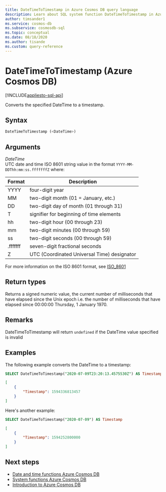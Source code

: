 ```yaml
---
title: DateTimeToTimestamp in Azure Cosmos DB query language
description: Learn about SQL system function DateTimeToTimestamp in Azure Cosmos DB.
author: timsander1
ms.service: cosmos-db
ms.subservice: cosmosdb-sql
ms.topic: conceptual
ms.date: 08/18/2020
ms.author: tisande
ms.custom: query-reference
---
```

# DateTimeToTimestamp (Azure Cosmos DB)
[!INCLUDE[appliesto-sql-api](includes/appliesto-sql-api.md)]

Converts the specified DateTime to a timestamp.
  
## Syntax
  
```sql
DateTimeToTimestamp (<DateTime>)
```

## Arguments

*DateTime*  
   UTC date and time ISO 8601 string value in the format `YYYY-MM-DDThh:mm:ss.fffffffZ` where:
  
|Format|Description|
|-|-|
|YYYY|four-digit year|
|MM|two-digit month (01 = January, etc.)|
|DD|two-digit day of month (01 through 31)|
|T|signifier for beginning of time elements|
|hh|two-digit hour (00 through 23)|
|mm|two-digit minutes (00 through 59)|
|ss|two-digit seconds (00 through 59)|
|.fffffff|seven-digit fractional seconds|
|Z|UTC (Coordinated Universal Time) designator||
  
  For more information on the ISO 8601 format, see [ISO_8601](https://en.wikipedia.org/wiki/ISO_8601)

## Return types

Returns a signed numeric value, the current number of milliseconds that have elapsed since the Unix epoch i.e. the number of milliseconds that have elapsed since 00:00:00 Thursday, 1 January 1970.

## Remarks

DateTimeToTimestamp will return `undefined` if the DateTime value specified is invalid

## Examples
  
The following example converts the DateTime to a timestamp:

```sql
SELECT DateTimeToTimestamp("2020-07-09T23:20:13.4575530Z") AS Timestamp
```

```json
[
    {
        "Timestamp": 1594336813457
    }
]
```  

Here's another example:

```sql
SELECT DateTimeToTimestamp("2020-07-09") AS Timestamp
```

```json
[
    {
        "Timestamp": 1594252800000
    }
]
```  

## Next steps

- [Date and time functions Azure Cosmos DB](sql-query-date-time-functions.md)
- [System functions Azure Cosmos DB](sql-query-system-functions.md)
- [Introduction to Azure Cosmos DB](introduction.md)
